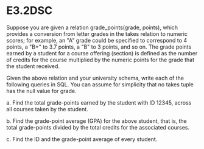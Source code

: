 # E3.2DSC

Suppose you are given a relation grade_points(grade, points), which provides a conversion from letter grades in the takes relation to numeric scores; for example, an "A" grade could be specified to correspond to 4 points, a "B+" to 3.7 points, a "B" to 3 points, and so on. The grade points earned by a student for a course offering (section) is defined as the number of credits for the course multiplied by the numeric points for the grade that the student received.

Given the above relation and your university schema, write each of the following queries in SQL. You can assume for simplicity that no takes tuple has the null value for grade.

a. Find the total grade-points earned by the student with ID 12345, across all courses taken by the student.

b. Find the grade-point average (GPA) for the above student, that is, the total grade-points divided by the total credits for the associated courses.

c. Find the ID and the grade-point average of every student.